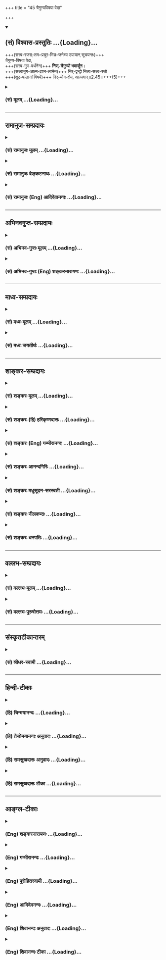 +++
title = "45 त्रैगुण्यविषया वेदा"

+++
<div class="js_include" newlevelforh1="2" title="(सं) विश्वास-प्रस्तुतिः" unfilled url="/purANam_vaiShNavam/mahAbhAratam/06-bhIShma-parva/03-bhagavad-gItA-parva/saMskRtam/vishvAsa-prastutiH/02_sAnkhya-yogaH_sarva-/45_traiguNyaviShayA_.md">
<details open><summary><h2>(सं) विश्वास-प्रस्तुतिः ...{Loading}...</h2></summary>

+++(सत्त्व-रजस्-तमः-प्रचुर-भिन्न-जनेभ्य उपायान् सूचयन्तः)+++  
त्रैगुण्य-विषया वेदा,  
+++(सत्त्व-गुण-वर्धनेन)+++ **निस्-त्रैगुण्यो भवार्जुन**।  
+++(सत्त्वानुग-आत्म-ज्ञान-लाभेन)+++ निर्-द्वन्द्वो नित्य-सत्त्व-स्थो  
+++(क्षुद्र-फलानां विषये)+++ निर्-योग-क्षेम, आत्मवान्॥2.45॥+++(5)+++
</details>
</div>
<div class="js_include collapsed" newlevelforh1="3" title="(सं) मूलम्" unfilled url="/purANam_vaiShNavam/mahAbhAratam/06-bhIShma-parva/03-bhagavad-gItA-parva/saMskRtam/mUlam/02_sAnkhya-yogaH_sarva-/45_traiguNyaviShayA_.md">
<details><summary><h3>(सं) मूलम् ...{Loading}...</h3></summary>

त्रैगुण्यविषया वेदा निस्त्रैगुण्यो भवार्जुन।  
निर्द्वन्द्वो नित्यसत्त्वस्थो निर्योगक्षेम आत्मवान्।।2.45।।
</details>
</div>


_________________
## रामानुज-सम्प्रदायः
<div class="js_include collapsed" newlevelforh1="3" title="(सं) रामानुजः मूलम्" unfilled url="/purANam_vaiShNavam/mahAbhAratam/06-bhIShma-parva/03-bhagavad-gItA-parva/saMskRtam/rAmAnujaH/mUlam/02_sAnkhya-yogaH_sarva-/45_traiguNyaviShayA_.md">
<details><summary><h3>(सं) रामानुजः मूलम् ...{Loading}...</h3></summary>

एवम् अत्यन्ताल्प-फलानि पुनर्-जन्म-प्रसवानि कर्माणि माता-पितृ-सहस्रेभ्यः अपि वत्सल-तरतया आत्मोपजीवने प्रवृत्ता वेदाः किमर्थं वदन्ति कथं वा वेदोदितानि त्याज्यतया उच्यन्ते इति अत्र आह -

।।2.45।। त्रयो गुणाः **त्रैगुण्यं** सत्त्व-रजस्-तमांसि, सत्त्व-रजस्-तमः-प्रचुराः पुरुषाः त्रैगुण्यशब्देन उच्यन्ते। तद्-**विषया वेदाः** तमः-प्रचुराणां रजः-प्रचुराणां सत्त्व-प्रचुराणां च वत्सल-तरतया एव हितम् अवबोधयन्ति वेदाः। यदि एषां स्व-गुणानुगुण्येन स्वर्गादि-साधनम् एव हितं न अवबोधयन्ति तदा एव ते रजस्-तमः-प्रचुरतया सात्त्विक-फल--मोक्ष-विमुखाः, स्वापेक्षित-फल-साधनम् अजानन्तः, काम-प्रावण्य-विवशा अनुपायेषु उपाय-भ्रान्त्या प्रविष्टाः प्रणष्टा भवेयुः। अतः **त्रैगुण्यविषया वेदाः**। 

त्वं तु **निस्त्रैगुण्यो** भव। इदानीं सत्त्व-प्रचुरः त्वं तद्-एव वर्धय। नान्योन्य-संकीर्ण-गुण-त्रय-प्रचुरो भव। न तत्-प्राचुर्यं वर्धय इत्यर्थः। **निर्-द्वन्द्वः** निर्गत-सकल-सांसारिक-स्वभावः। **नित्य-सत्त्वस्थः** गुण-द्वय-रहित-नित्य-प्रवृद्ध-सत्त्वस्थो भव।   कथम् इति चेत् **निर्-योगक्षेमः** आत्म-स्वरूप-तत्-प्राप्त्य्-उपाय-बहिर्-भूतानाम् अर्थानां **योगं**, प्राप्तानां च **क्षेमं** परिपालनं परित्यज्य **आत्मवान्** भव आत्म-स्वरूपान्वेषण-परो भव। अप्राप्तस्य प्राप्तिः **योगः** प्राप्तस्य परिरक्षणं **क्षेमः**। एवं वर्तमानस्य ते रजस्-तमः-प्रचुरता नश्यति। सत्त्वं च वर्धते। न च वेदोदितं सर्वं सर्वस्य उपादेयम्।   
</details>
</div>
<div class="js_include collapsed" newlevelforh1="3" title="(सं) रामानुजः वेङ्कटनाथः" unfilled url="/purANam_vaiShNavam/mahAbhAratam/06-bhIShma-parva/03-bhagavad-gItA-parva/saMskRtam/rAmAnujaH/venkaTanAthaH/02_sAnkhya-yogaH_sarva-/45_traiguNyaviShayA_.md">
<details><summary><h3>(सं) रामानुजः वेङ्कटनाथः ...{Loading}...</h3></summary>

।।2.45।। अथैवं काम्यकर्मसु तदधिकृतेषु च निन्दितेषु हिततमोपदेशिनः
शास्त्रस्येदृशकर्मविधानं अनुपपन्नम् विहितस्य चात्र त्याज्यतयोपदेशो
व्याहतः कर्मविधिशास्त्राणामप्रामाण्यं वा तत्प्रामाण्ये वा
तन्निषेधोपदेशस्याप्रामाण्यं प्रसज्यत इति शङ्कामुत्तरश्लोकद्वयेन
परिहरतीत्याह एवमत्यन्ताल्पेत्यादिना। पुनर्जन्म येषां प्रसवभूतं तानि
पुनर्जन्मप्रसवानि। संसारविपिनवानस्पत्यानां हि कर्मणां परिणिनंसोः फलस्य
नियतपूर्वकत्वसूचकत्वादिभिर्देहविशेषपरिग्रहः प्रसूनस्थानीयः।
प्रियहितोपदेशितया मातापित्रोरुपादानम्।

सर्वजन्मानुवृत्तिसूचनाय सहस्रशब्दः।
सर्वात्मसाधारणचतुर्विधपुरुषार्थसकलापुरुषार्थनिवृत्तितत्साधनाभिधायितया
कदाचिदप्यनुपरमादिना च वत्सलतरत्वोक्तिः। अतिशयहेतुत्रयंआत्मोज्जीवने
प्रवृत्ता इति त्रिभिः सूचितम्। न हि देहादेरारोग्यादिमात्रे कदाचिदेव
व्यापृता इति क्रमात्त्रयाणां भावः। किमर्थं वदन्तीति न तावत्प्रतारणार्थं
हितोपदेशित्वात्। नापि हितान्तरपर्यवसितोपच्छन्दनार्थं प्रतिकरणं
तत्फलमात्रपर्यवसितत्वात्। अतोऽनाधेयातिशयपरमकारुणिकपुरुषोत्तमाज्ञारूपाणां
वेदानामामूलपर्यवसानमपरिमितदुःखदुर्दिनानुबन्धिसुखकणखद्योतसाधनोपदेशो
विषसंपृक्तमधुभोजनोपदेशवदयुक्तः निषेध एव तु कर्तव्यः। यद्वा न सोऽपि
प्रत्यक्षादेस्तत्प्रसञ्जकत्वाभावात् स्वयं प्रसज्य प्रतिषेधे
जम्बालमज्जनक्षालनसमत्वादित्यभिप्रायः। कथं वेति वेदविरुद्धं हि
त्याज्यतयोपदेश्यं न तु वेदविहितमिति भावः।  
त्रयो गुणास्त्रैगुण्यमिति। अत्रार्थान्तरासम्भवात्चातुर्वर्ण्यादीनां
स्वार्थे इत्युपसङ्ख्यानात्स्वार्थिकप्रत्ययः। गुणशब्दस्य
प्रयोगप्राचुर्यात्सङ्ख्याविशेषान्वयबलाद्वक्ष्यमाणपर्यालोचनाच्च
सिद्धमर्थविशेषं निर्दिशति सत्त्वरजस्तमांसीति।
स्वर्गादिफलकरणेतिकर्तव्यताधिकारिविशेषादिविषया हि वेदाः। न पुनः
सत्त्वरजस्तमोविषया दृश्यन्त इत्यत्राह सत्त्वरजस्तमःप्रचुरा इति।
तत्तद्गुणप्राचुर्यात्पुरुषास्तत्तच्छब्देनोपचर्यन्ते। भाष्यान्तरोक्ता तु
फललक्षणा मन्दा अधिकारव्यवस्थापनं त्वत्रोपयुक्ततममिति भावः। अस्त्वेवं
गुणत्रयप्रचुरपुरुषविषया वेदाः चोद्यस्य किमायातमित्यत्राह तम इति।
एकस्मिन्नेवाधिकारिणि गुणत्रयप्राचुर्यभ्रमनिरासेन
तत्तद्विधिनिषेधविषयाधिकारिवैचित्र्याभिव्यक्त्यर्थंतमःप्रचुराणामित्यादिपृथङ्निर्देशः।
तामसाद्यधिकारिबाहुल्याल्पत्वाल्पतरत्वप्रकाशनाय सत्त्वरजस्तमसामग्र
व्युत्क्रमपाठः। ततश्च क्रमादैहिकामुष्मिकापवर्गाभिलाषिण
उपलक्ष्यन्ते। सत्त्वप्रचुराणामिति दृष्टान्ताभिप्रायः। अत एव
ह्युपपादकग्रन्थेयद्येषामित्यादिना रजस्तमःप्रचुराणामेव
ग्रहणम्। स्वगुणानुगुण्येनेति यथा वातपित्तकफोपात्तशुद्धसमसङ्कीर्णप्रकृतीन्
पुरुषानालोच्य हितोपदेशिनो वैद्यास्तत्प्रकृत्यनुकूलभोजनभैषजादि विदधति
अपथ्यादीनि च निषेधन्ति तदभावे च यथा दुरुपदेशादिमूढचेतसः
प्राणिनोऽपथ्यगरलादिसेवया प्रणश्यन्ति यथा च ताम्बूलाद्यर्थिनः पुत्राः
पित्रादिभिस्तत्प्रदानाभावे चौर्यादिना प्रणश्यन्ति तथाऽत्रापीति
भावः। स्वर्गादिसाधनमेवेति न हि पिपासादिपीडितानां तदानीं रसायनादिकं
विधेयमिति भावः। मोक्षवैमुख्यं स्वापेक्षितफलसाधनाज्ञानं च तमःकृत्यम्।
कामप्रावण्यादिकं तु यथांशं रजस्तमःकृत्यम् कामप्रावण्यविवशाः
काम्यफलाभिसन्धिबलेनात्मानं नियन्तुमशक्ताः। अनुपादेयेष्वित्यादि यथा
बौद्धादय इति भाव्यम्। प्रणष्टा भवेयुरिति दुष्कर्मविपाकेन
स्थावरादिभावमप्याश्रित्याचित्कल्पतया पुरुषार्थयोग्यतागन्धरहिता
भवेयुरित्यर्थः।


अत इति उक्तप्रकारेण काम्योपदेशस्य हिततमत्वादित्यर्थः। त्वं त्विति
तुशब्देनाधिकारिवैषम्यं द्योतयति। किमस्याधिकारिणो वैषम्यं कथं च
संसारिणस्त्रैगुण्यनिषेधः तथा सतिनित्यसत्त्वस्थः इत्यनेन विरोधश्च
स्यादित्यत्राह इदानीं सत्त्वप्रचुर इति। शिष्यस्तेऽहम् 2।7
इत्यादिवचनपरामर्शादिदमुक्तम्। अर्जुनशब्दसम्बुद्धितात्पर्यलब्धो
विशेषोऽस्य सत्त्वप्राचुर्यम्। अर्जुनशब्दस्यावदातपर्यायत्वात्
सत्त्वस्यापि शुक्लशब्दव्यपदेशादधिकारिवैषम्यस्य चापेक्षितत्वात्तथा
प्रसिद्ध्यादिबलाच्चेदमेवात्र तात्पर्यम्। तदेव वर्धयेति न तु सिद्धं
सत्त्वप्राचुर्यं परित्यज्य विहिताकरणनिषिद्धकरणादिना रजस्तमसी
वर्धयेत्यर्थः। निस्त्रैगुण्यो भव इति निषेधे गुणत्रयसाधारणे सति कथं
सत्त्वं वर्धयेत्युच्यते इत्यत्राह नान्योऽन्येति। सत्यं गुणत्रयसाधारणो
निषेधः स तु सङ्कीर्णविषयः अन्यथानित्यसत्वस्थः इति वक्ष्यमाणानुपपत्तेरिति
भावः। निस्त्रैगुण्यो भव इत्येतत्अरोगो भव
इत्यादिवत्पुरुषव्यापारासाध्यत्वेन प्रेषणानुपपत्तेः आशीरूपामिव दृश्यत
इत्यत्राह न तदिति। रजस्तमःप्राचुर्यहेतुभूताहारादिकं परित्यजेत्युक्तं
भवति।  
निर्गतेत्यादि। द्वन्द्वशब्दः पुण्यपापमूलसांसारिकस्वभाववर्गद्वयपर इति
भावः। एतेन फलस्वरूपं वा साधनानुष्ठानदशासमकालीनस्वास्थ्यं वा
द्वन्द्वतिक्षारूपेतिकर्तव्यता वा विवक्षिता। गुणद्वयरहितेति।
नित्यसत्त्वस्थपदमब्भक्षादिवदवधारणगर्भमिति भावः। यद्वा नित्यपदेन कदाचिदपि
गुणान्तरानभिभूतत्वमिहाभिप्रेतम्। अत एव च प्रवृद्धत्वम्। गुणान्तराभिभवे
हि नित्यप्रवृद्धिर्न स्यादिति भावः।

सत्त्वसम्बन्धमात्रस्य सर्वक्षेत्रज्ञसाधारणत्वान्नित्यप्रवृद्धेत्युक्तम्।
ननु रजस्तमःप्राचुर्यं न वर्धयेति निषेधः सत्त्वप्राचुर्यं वर्धयेति
विधिश्च नोपपद्यते न ह्यसौएतद्रजः इदं तमः इदमहं वर्धयामि इति बुद्ध्या
प्रवर्तते यतो निषिद्ध्येत यतश्च सिद्धे रजस्तमसी शमयेत् न चासौ
सत्त्वतदुपायौ जानाति येन तत्र प्रवर्तेत अतः किमसौ कथं कुर्यात्
इत्यभिप्रायेण शङ्कते कथमिति चेदिति। तत्र निषेधस्य
विधेश्चोपपादकतयानिर्योगक्षेम आत्मवान् इति पदद्वयं क्रमाद्व्याचष्टे
आत्मस्वरूपेत्यादिना। निर्योगक्षेमः इति सामान्येन निषेधो
मुमुक्षोर्विहितव्यतिरिक्तविषय इति ज्ञापनाय
बहिर्भूतानामित्यन्तमुक्तम्। आत्मवान् भव इत्यत्र
मत्वर्थानुपपत्तिमाशङ्क्याह आत्मस्वरूपान्वेषणपर इति।
स्वस्यैवाप्रमत्ततागर्भस्वबुद्धिविशेषतः प्राप्त्यपेक्षया सम्बन्धविषयः
प्रत्ययः। यद्वा स्वरूपान्वेषणादेव ह्ययमात्मानं लभते अन्यथा आत्महानिरेव
स्यादिति भावः। एवं निषेधस्य विधेश्चानुष्ठानाय विषय उक्तः। अतः किमित्यत्र
तदुभयाधीनं फलद्वयमाह एवमिति। न साक्षाद्गुणान्विषयीकृत्य तव
किञ्चित्कर्तव्यम् तेषां तु निर्योगक्षेमत्वात्मवत्त्वाभ्यां
असात्त्विकाहारादित्यागहेतुभ्यां स्वयमेव यथार्हं नाशोन्मेषौ स्यातामिति
भावः।  
  

</details>
</div>
<div class="js_include collapsed" newlevelforh1="3" title="(सं) रामानुजः (Eng) आदिदेवानन्दः" unfilled url="/purANam_vaiShNavam/mahAbhAratam/06-bhIShma-parva/03-bhagavad-gItA-parva/saMskRtam/rAmAnujaH/english/AdidevAnandaH/02_sAnkhya-yogaH_sarva-/45_traiguNyaviShayA_.md">
<details><summary><h3>(सं) रामानुजः (Eng) आदिदेवानन्दः ...{Loading}...</h3></summary>

2.45 The word Traigunya means the three Gunas - Sattva, Rajas and Tamas.
Here the term Traigunya denotes persons in whom Sattva, Rajas and Tamas are in abundance. The Vedas in prescribing desire-oriented rituals
(Kamya-karmas) have such persons in view. Because of their great love,
the Vedas teach what is good to those in whom Tamas, Rajas and Sattva preponderate. If the Vedas had not explained to these persons the means for the attainment of heaven etc., according to the Gunas, then those persons who are not interested in liberation owing to absence of Sattva and preponderance of Rajas and Tamas in them, would get completely lost amidst what should not be resorted to, without knowing the means for attaining the results they desire. Hence the Vedas are concerned with the Gunas. Be you free from the three Gunas. Try to acire Sattva in abundance; increase that alone. The purport is: do not nurse the preponderance of the three Gunas in their state of inter-mixture; do not cultivate such preponderance. Be free from the pairs of opposites; be free from all the characteristics of worldly life. Abide in pure Sattva;
be established in Sattva, in its state of purity without the admixture of the other two Gunas. If it is estioned how that is possible, the reply is as follows. Never care to acire things nor protect what has been acired. While abandoning the acisition of what is not reired for self-realisation, abandon also the conservation of such things already acired. You can thus be established in self-control and thery become an aspirant after the essentail nature of the self. 'Yoga' is acisition of what has not been acired; 'Ksema' is preservation of things already acired. Abandoning these is a must for an aspirant after the essential nature of the self. If you conduct yourself in this way, the preponderance of Rajas and Tamas will be annihilated, and pure Sattva will develop. Besides, all that is taught in the Vedas is not fit to be utilised by all.

</details>
</div>


_________________
## अभिनवगुप्त-सम्प्रदायः
<div class="js_include collapsed" newlevelforh1="3" title="(सं) अभिनव-गुप्तः मूलम्" unfilled url="/purANam_vaiShNavam/mahAbhAratam/06-bhIShma-parva/03-bhagavad-gItA-parva/saMskRtam/abhinava-guptaH/mUlam/02_sAnkhya-yogaH_sarva-/45_traiguNyaviShayA_.md">
<details><summary><h3>(सं) अभिनव-गुप्तः मूलम् ...{Loading}...</h3></summary>

।।2.46।। अत एव च त्रैगुण्येति। वेदास् त्रैगुण्येन करणेन +++(N कारणेन)+++ विशेषेण सिन्वन्ति बध्नन्ति +++(N बध्नन्तीति)+++ - न +++(N omit न तु)+++ तु स्वयं बन्धका - यस्मात् सुख-दुःख-मोह-बुद्ध्या कर्माणि वैदिकानि क्रियमाणानि बन्धकानि। अतः त्रैगुण्यं कामरूपं त्याज्यम्। यदि तु वेद-दूषण-परम् एतद् अभविष्यत् - प्रकृतं युद्ध-करणं व्यघटिष्यत, वेदाद् अन्यस्य स्व-धर्म-निश्चायकत्वाऽभावात्।+++(5)+++ येषां तु फलाभिलाषो विगलितः तेषां न वेदाः बन्धकाः।+++(5)+++
</details>
</div>
<div class="js_include collapsed" newlevelforh1="3" title="(सं) अभिनव-गुप्तः (Eng) शङ्करनारायणः" unfilled url="/purANam_vaiShNavam/mahAbhAratam/06-bhIShma-parva/03-bhagavad-gItA-parva/saMskRtam/abhinava-guptaH/english/shankaranArAyaNaH/02_sAnkhya-yogaH_sarva-/45_traiguNyaviShayA_.md">
<details><summary><h3>(सं) अभिनव-गुप्तः (Eng) शङ्करनारायणः ...{Loading}...</h3></summary>

2.45 Traigunya-etc. The Vedas bind very much \[only\] by means of the
three Strands and they do not bind on their own accord. For, the rituals
prescribed in the Vedas, create bondage if they are performed with an
intention of pleasure, or of (avoiding) pain, or with an illlusion of
attachment. Hence the traid of Strands in the form of desire (or in a
pleasing form) must be abandoned. If the present passage were intended
to condemn the Vedas, then the act of fighting the battle in estion
would be spoiled, because there is nothing other than the Vedas do not
bind those, from whom the desire for fruit has completely gone. Because
the Vedas alone are useful for proper knowledge in the case of those
persons \[free from the Strands\] hence \[the Lord\] says-

</details>
</div>


_________________
## माध्व-सम्प्रदायः
<div class="js_include collapsed" newlevelforh1="3" title="(सं) मध्वः मूलम्" unfilled url="/purANam_vaiShNavam/mahAbhAratam/06-bhIShma-parva/03-bhagavad-gItA-parva/saMskRtam/madhvaH/mUlam/02_sAnkhya-yogaH_sarva-/45_traiguNyaviShayA_.md">
<details><summary><h3>(सं) मध्वः मूलम् ...{Loading}...</h3></summary>

।।2.45।। तां योगबुद्धिमाह त्रैगुण्यविषया इत्यादिना। इतरदपोद्य वेदानां
परोक्षार्थत्वात्ति्रगुणसम्बन्धिस्वर्गादिप्रतीतितोऽर्थ इव भाति। परोक्षवादो
वेदोऽयं इति ह्युक्तम्। अतः प्रातीतिकेऽर्थे भ्रान्तिं मा
कुर्वित्यर्थः। वादो विषयकत्वं च मुखतोवचनं स्मृतम् इत्यभिधानात्। न तु
वेदपक्षो निषिध्यते। वेदे रामायणे चैव पुराणे भारते तथा। आदावन्ते च मध्ये च
विष्णुः सर्वत्र गीयते। सर्वे वेदा यत्पदम् कठो.2।15वेदोऽखिलो धर्ममूलं
स्मृतिशीले च तद्विदाम्। आचारश्चैव साधूनामात्मनो रुचि(नस्तुष्टि) रेव च
मनुः2।16वेदप्रणिहितो धर्मो ह्यधर्मस्तद्विपर्ययः। भाग.6।1।40 इति वेदानां
सर्वात्मना विष्णुपरत्वोक्तेस्तद्विहितस्य तद्विरुद्धस्य च
धर्माधर्मोक्तेश्च।  

</details>
</div>
<div class="js_include collapsed" newlevelforh1="3" title="(सं) मध्वः जयतीर्थः" unfilled url="/purANam_vaiShNavam/mahAbhAratam/06-bhIShma-parva/03-bhagavad-gItA-parva/saMskRtam/madhvaH/jayatIrthaH/02_sAnkhya-yogaH_sarva-/45_traiguNyaviShayA_.md">
<details><summary><h3>(सं) मध्वः जयतीर्थः ...{Loading}...</h3></summary>

।।2.45।। यथैषा चतुश्श्लोकी न प्रतिज्ञातं योगमाह तथात्रैगुण्य
इत्येतदपीतिप्रतीतिनिरासायाह **तामि**ति प्रतिज्ञाताम्।
आदिग्रहणेनाषष्ठसमाप्तेरिति सूचयति। सप्तमोपक्रमे पुनः प्रतिज्ञानात्।
तर्हि प्रतिज्ञानन्तरमेव कुतो नावोचदिति मन्दाशङ्कानिरासायोक्तं
**इतर**दिति। स्वोक्तौ निष्ठाभावे कारणमेवमपोद्येदानीं प्रतिज्ञातमाह।
अन्यथा तत्प्रबन्धेनास्यानवसरादिति भावः। अथवा वक्ष्यमाणानां वाक्यानां
द्वेधावृत्तिमनेनाचष्टे। कैश्चिद्वाक्यैरितरद्योगविरुद्धमपोद्य
कैश्चिद्योगमाहेति। यद्वाबहूनि मे व्यतीतानि 4।5 इत्यादि प्रासङ्गिकं
विहायान्यद्योगविषयं ज्ञातव्यमित्यर्थः। तथा च वक्ष्यतिसाधनं
प्राधान्येनोक्तम् इति। वेदास्त्रैगुण्यविषयाः त्वं तुनिस्त्रैगुण्यो भव
इत्यनेन वेदपरित्यागो विधीयते इत्यन्यथाप्रतीतिनिरासाय व्याचष्टे
**वेदानामि**ति। त्रिगुणसम्बन्धीत्यनेन तस्थेदमित्यर्थे तद्धितोऽयम्।
विचित्रा हि तद्धितगतिरिति वचनादिति सूचयति। सम्बन्धि कार्यम्। प्रतीतितः
आपाततः प्रतीतितः। अर्थः प्रतिपाद्यं प्रयोजनं च। वेदानां परोक्षार्थत्वं
कुतः इत्यत आह **परोक्षे**ति। यत एवं भवति अतः
प्राप्तिसद्भावात्प्रसक्तां भ्रान्तिं माकार्षीः। कथमेतदनेन लभ्यते इत्यत
आह **वाद** इति। वेदवादरता इत्यत्राप्येतदेव चाभिधानम्। प्रतीत
एवार्थोऽस्तु इत्यत आह **नत्वि**ति। पक्षः परमसिद्धान्तः। उत्तानार्थो
वेदो निषिध्यत एव। योगविरोधित्वादित्यतः पक्ष इत्युक्तम्। कुत इत्यत आह 
**वेद** इति। धर्ममूलं धर्मज्ञप्तेः कारणम्। तद्विदां वेदविदां मन्वादीनां
स्मृतिर्ग्रन्थः शीलं मनोगतिः आचारो  
  
धर्मबुद्ध्यानुष्ठानम् आत्मनो मनसो रुचिः। विकल्पविषये प्रणिहितो विहितः।
तद्विपर्ययः प्रतिषिद्धः विवक्षितयोगविरोधे हि वेदे सिद्धान्तो निषेध्यः
स्यात्। नचैवं प्रत्युत तदनुगुण एवेति भावः। धर्मशब्दोऽत्र
निवृत्तिधर्मपरः।  

</details>
</div>


_________________
## शाङ्कर-सम्प्रदायः
<div class="js_include collapsed" newlevelforh1="3" title="(सं) शङ्करः मूलम्" unfilled url="/purANam_vaiShNavam/mahAbhAratam/06-bhIShma-parva/03-bhagavad-gItA-parva/saMskRtam/shankaraH/mUlam/02_sAnkhya-yogaH_sarva-/45_traiguNyaviShayA_.md">
<details><summary><h3>(सं) शङ्करः मूलम् ...{Loading}...</h3></summary>



।।2.45।। **त्रैगुण्यविषयाः** त्रैगुण्यं संसारो विषयः प्रकाशयितव्यः येषां ते **वेदाः** त्रैगुण्यविषयाः। 

त्वं तु **निस्त्रैगुण्यो भव अर्जुन** निष्-कामो भव इत्यर्थः। 

**निर्द्वन्द्वः** सुख-दुःख-हेतू सप्रतिपक्षौ पदार्थौ द्वन्द्व-शब्द-वाच्यौ, ततः निर्गतः निर्द्वन्द्वो भव।

**नित्यसत्त्वस्थः** सदा सत्त्व-गुणाश्रितो भव। 

तथा **निर्योगक्षेमः** अनुपात्तस्य उपादानं योगः, उपात्तस्य रक्षणं क्षेमः, योग-क्षेम-प्रधानस्य श्रेयसि प्रवृत्तिर् दुष्करा इत्यतः- निर्-योग-क्षेमो भव।

**आत्मवान्** अप्रमत्तश् च भव। एष तव उपदेशः स्वधर्ममनुतिष्ठतः।।  


  

</details>
</div>
<div class="js_include collapsed" newlevelforh1="3" title="(सं) शङ्करः (हि) हरिकृष्णदासः" unfilled url="/purANam_vaiShNavam/mahAbhAratam/06-bhIShma-parva/03-bhagavad-gItA-parva/saMskRtam/shankaraH/hindI/harikRShNadAsaH/02_sAnkhya-yogaH_sarva-/45_traiguNyaviShayA_.md">
<details><summary><h3>(सं) शङ्करः (हि) हरिकृष्णदासः ...{Loading}...</h3></summary>

।।2.45।। जो इस प्रकार विवेकबुद्धिसे रहित हैं उन कामपरायण पुरुषोंके  
  
वेद त्रैगुण्यविषयक हैं अर्थात् तीनों गुणोंके कार्यरूप संसारको ही
प्रकाशित करनेवाले हैं। परंतु हे अर्जुन तू असंसारी हो निष्कामी हो।  
तथा निर्द्वन्द्व हो अर्थात् सुखदुःखके हेतु जो परस्पर विरोधी ( युग्म )
पदार्थ हैं उनका नाम द्वन्द्व है उनसे रहित हो और नित्य सत्त्वस्थ हो
अर्थात् सदा सत्त्वगुणके आश्रित हो।  
तथा निर्योगक्षेम हो। अप्राप्त वस्तुको प्राप्त करनेका नाम योग है और
प्राप्त वस्तुके रक्षणका नाम क्षेम है योगक्षेमको प्रधान माननेवालेकी
कल्याणमार्गमें प्रवृत्ति होनी अत्यन्त कठिन है अतः तू योगक्षेमको न
चाहनेवाला हो।  
तथा आत्मवान् हो अर्थात् ( आत्मविषयोंमें ) प्रमादरहित हो। तुझ
स्वधर्मानुष्ठानमें लगे हुएके लिये यह उपदेश है।  

</details>
</div>
<div class="js_include collapsed" newlevelforh1="3" title="(सं) शङ्करः (Eng) गम्भीरानन्दः" unfilled url="/purANam_vaiShNavam/mahAbhAratam/06-bhIShma-parva/03-bhagavad-gItA-parva/saMskRtam/shankaraH/english/gambhIrAnandaH/02_sAnkhya-yogaH_sarva-/45_traiguNyaviShayA_.md">
<details><summary><h3>(सं) शङ्करः (Eng) गम्भीरानन्दः ...{Loading}...</h3></summary>

2.45 To those who are thus devoid of discriminating wisdom, who indulge
in pleasure, \[Here Ast. adds 'yat phalam tad aha, what result accrues,
that the Lord states:'-Tr.\] O Arjuna, vedah, the Vedas;
traigunya-visayah, have the three alities as their object, have the
three gunas, \[Traigunya means the collection of the three alities, viz
sattva (purity), rajas (energy) and tamas (darkness); i.e. the
collection of virtuous, vicious and mixed activities, as also their
results. In this derivative sense traigunya means the worldly life.\]
i.e. the worldly life, as the object to be revealed. But you bhava,
become; nistraigunyah, free from the three alities, i.e. be free from
desires. \[There is a seeming conflict between the advices to be free
from the three alities and to be ever-poised in the ality of sattva.
Hence, the Commentator takes the phrase nistraigunya to mean niskama,
free from desires.\] (Be) nirdvandvah, free from the pairs of duality by
the word dvandva, duality, are meant the conflicting pairs \[Of heat and
cold, etc.\] which are the causes of happiness and sorrow; you become
free from them. \[From heat, cold, etc. That is, forbear them.\] You
become nitya-sattvasthah, ever-poised in the ality of sattva; (and) so
also niryoga-ksemah, without (desire for) acisition and protection. Yoga
means acisition of what one has not, and ksema means the protection of
what one has. For one who as 'acisition and protection' foremost in his
mind, it is difficult to seek Liberation. Hence, you be free from
acisition and protection. And also be atmavan, self-collected, vigilant.
This is the advice given to you while you are engaged in your own duty.
\[And not from the point of view of seeking Liberation.\]

</details>
</div>
<div class="js_include collapsed" newlevelforh1="3" title="(सं) शङ्करः आनन्दगिरिः" unfilled url="/purANam_vaiShNavam/mahAbhAratam/06-bhIShma-parva/03-bhagavad-gItA-parva/saMskRtam/shankaraH/AnandagiriH/02_sAnkhya-yogaH_sarva-/45_traiguNyaviShayA_.md">
<details><summary><h3>(सं) शङ्करः आनन्दगिरिः ...{Loading}...</h3></summary>

।।2.45।। अविवेकिनामपि वेदाभ्यासवतां विवेकबुद्धिरुदेष्यतीत्याशङ्क्याह **य
एवमिति।** तर्हि वेदार्थतया कामात्मता प्रशस्तेत्याशङ्क्याह
**निस्त्रैगुण्य इति।** भवेति पदं निर्द्वन्द्वादिविशेषणेष्वपि प्रत्येकं
संबध्यते। त्रयाणां सत्त्वादीनां गुणानां
पुण्यपापव्यामिश्रकर्मतत्फलसंबन्धलक्षणः समाहारस्त्रैगुण्यमित्यङ्गीकृत्य
व्याचष्टे **संसार इति।** वेदशब्देनात्र कर्मकाण्डमेव गृह्यते
तदभ्यासवतां तदर्थानुष्ठानद्वारा संसारध्रौव्यान्न विवेकावसरोऽस्तीत्यर्थः।
तर्हि संसारपरिवर्जनार्थं विवेकसिद्धये किं कर्तव्यमित्याशङ्क्याह  **त्वं
त्विति।** कथं निस्त्रैगुण्यो भवेति गुणत्रयराहित्यं विधीयते
नित्यसत्त्वस्थो भवेति वाक्यशेषविरोधादित्याशङ्क्याह **निष्काम**
**इति।** सप्रतिपक्षत्वं परस्परविरोधित्वं पदार्थौ शीतोष्णादिलक्षणौ।
निष्कामत्वे द्वन्द्वान्निर्गतत्वं शीतोष्णादिसहिष्णुत्वं हेतुमुक्त्वा
तत्रापि हेत्वपेक्षायां सदा सत्वगुणाश्रितत्वं हेतुमाह **नित्येति।**
योगक्षेमव्यापृतचेतसो रजस्तमोभ्यामसंस्पृष्टे सत्त्वमात्रे
समाश्रितत्वमशक्यमित्याशङ्क्याह **तथेति।** योगक्षेमयोर्जीवनहेतुतया
पुरुषार्थसाधनत्वान्निर्योगक्षेमो भवेति कुतो विधिरित्याशङ्क्याह 
**योगेति।** योगक्षेमप्रधानत्वं सर्वस्य स्वारसिकमिति ततो
निर्गमनमशक्यमित्याशङ्क्याह **आत्मवानिति।** अप्रमादो मनसो
विषयपारवश्यशून्यत्वम्। अथ यथोक्तोपदेशस्य मुमुक्षुविषयत्वादर्जुनस्य
मुमुक्षुत्वमिह विवक्षितमिति नेत्याह **एष इति।  
**

</details>
</div>
<div class="js_include collapsed" newlevelforh1="3" title="(सं) शङ्करः मधुसूदन-सरस्वती" unfilled url="/purANam_vaiShNavam/mahAbhAratam/06-bhIShma-parva/03-bhagavad-gItA-parva/saMskRtam/shankaraH/madhusUdana-sarasvatI/02_sAnkhya-yogaH_sarva-/45_traiguNyaviShayA_.md">
<details><summary><h3>(सं) शङ्करः मधुसूदन-सरस्वती ...{Loading}...</h3></summary>

।।2.45।। ननु सकामानां माभूदाशयदोषाद्व्यवसायात्मिका बुद्धिः निष्कामानां तु
व्यवसायात्मकबुद्ध्या कर्म कुर्वतां  
  
कर्मस्वाभाव्यात्स्वर्गादिफलप्राप्तौ ज्ञानप्रतिबन्धः समान इत्याशङ्क्याह
त्रयाणां गुणानां कर्म त्रैगुण्यं काममूलः संसारः स एव प्रकाश्यत्वेन विषयो
येषां तादृशा वेदाः कर्मकाण्डात्मकाः यो यत्फलकामस्तस्यैव तत्फलं
बोधयन्तीत्यर्थः। नहि सर्वेभ्यः कोमेभ्यो दर्शपूर्णमासाविति विनियोगेऽपि
सकृदनुष्ठानात्सर्वफलप्राप्तिर्भवति तत्तत्कामनाविरहात्
यत्फलकामनयानुतिष्ठिति तदेव फलं तस्मिन्प्रयोग इति स्थितं
योगसिद्ध्यधिकरणे। यस्मादेवं कामनाविरहे फलविरहः तस्मात्त्वं
निस्त्रैगुण्यो निष्कामो भव हे अर्जुन। एतेन कर्मस्वाभाव्यात्संसारो
निरस्तः। ननु शीतोष्णादिद्वन्द्वप्रतीकाराय वस्त्राद्यपेक्षणात्कुतो
निष्कामत्वमत आह निर्द्वन्द्वः। सर्वत्र भवेति संबध्यते।
मात्रास्पर्शास्त्वित्युक्तन्यायेन शीतोष्णादिद्वन्द्वसहिष्णुर्भव। असह्यं
दुःखं कथं वा  
  
सोढव्यमित्यपेक्षायामाह नित्यसत्त्वस्थः नित्यमचञ्चलं यत्सत्त्वं
धैर्यापरर्यायं तस्मिंस्तिष्ठतीति तथा। रजस्तमोभ्यामभिभूतसत्त्वो हि
शोतोष्णादिपीडया मरिष्यामीति मन्वानो धर्माद्विमुखो भवति त्वं तु रजस्तमसी
अभिभूय सत्त्वमात्रालम्बनो भव। ननु शीतोष्णादिसहनेऽपि
क्षुत्पिपासादिप्रतीकारार्थं किंचिदनुपात्तमुपादेयमुपात्तं च रक्षणीयमिति
तदर्थं यत्ने क्रियमाणे कुतः  
  
सत्त्वस्थत्वमित्यत आह निर्योगक्षेमः। अलब्धलाभो योगः लब्धपरिरक्षणं
क्षेमस्तद्रहितो भव। चित्तविक्षेपकारिपरिग्रहरहितो भवेत्यर्थः। नचैवं
चिन्ता कर्तव्या कथमेवं सति जीविष्यामिति। यतः सर्वान्तर्यामी परमेश्वर एव
तव योगक्षेमादि  
  
निर्वाहयिष्यतीत्याह आत्मवान् आत्मा परमात्मा ध्येयत्वेन
योगक्षेमादिनिर्वाहकत्वेन च वर्तते यस्य स आत्मवान्।  
  
सर्वकामनापरित्यागेन परमेश्वरमाराधयतो मम सएव देहयात्रामात्रमपेक्षितं
संपादयिष्यतीति निश्चित्य निश्चिन्तो भवेत्यर्थः। आत्मवानप्रमत्तो भवेति
वा।  

</details>
</div>
<div class="js_include collapsed" newlevelforh1="3" title="(सं) शङ्करः नीलकण्ठः" unfilled url="/purANam_vaiShNavam/mahAbhAratam/06-bhIShma-parva/03-bhagavad-gItA-parva/saMskRtam/shankaraH/nIlakaNThaH/02_sAnkhya-yogaH_sarva-/45_traiguNyaviShayA_.md">
<details><summary><h3>(सं) शङ्करः नीलकण्ठः ...{Loading}...</h3></summary>

।।2.45।। कस्य तर्हि समाधौ बुद्धिर्भवतीत्यत आह **त्रैगुण्येति।**
त्रैगुण्यं गुणत्रयकार्यमूर्ध्वमध्याधोगतिरूपं संसरणं तदेव प्रकाश्यत्वेन
विषयो येषां तादृशाः कर्मकाण्डपरा वेदाः। त्वं तु निस्त्रैगुण्यो भव।
ऊर्ध्वगतावपि विरक्तो भवेत्यर्थः। वक्ष्यति च तत्तद्गुणप्रधानं
गतित्रयंऊर्ध्वं गच्छन्ति सत्वस्था इति। दिव्येभ्योऽपि विषयेभ्यो विरक्तः
समाधावधिक्रियत इति भावः। किं लक्षणोऽसौ निस्त्रैगुण्य इत्यत आह
**निर्द्वन्द्व इति।** सुखदुःखे मानापमानौ शत्रुमित्रे शीतोष्णे
इत्यादीनि द्वन्द्वानि सप्रतिपक्षपदार्थरूपाणि तेभ्यो निर्गतो
निर्द्वन्द्वः। सर्वत्र समबुद्धिरित्यर्थः। ननु बाधमानमुष्णादिकं कथं
शीतादिवत्क्षन्तुं शक्यमत आह **नित्यसत्त्वस्थ इति।** नित्यं सर्वदा
सत्त्वं धैर्यं सत्वगुणो वा तदाश्रितो भूत्वा। धीरो हि सर्वं सोढुं शक्तः
सात्विको वा प्रारब्धकर्मोपस्थापितमिदं दुःखमपरिहार्यं किमु तप्ततयेति
जानन् सर्वं सोढुं शक्नोत्येव। नन्वत्यन्तदुःसहं क्षुधादिदुःखं कथं
निस्त्रैगुण्येन सर्वथा प्रवृत्तिशून्येन सोढुं शक्यमत आह **निर्योगक्षेम
इति।** अप्राप्तस्य प्राप्तिर्योगः। प्राप्तस्य संरक्षणं क्षेमः।
एतद्वयमपि प्रारब्धकर्माधीनमिति ततोऽपि निर्गत इत्यर्थः। तत्र हेतुः यत
आत्मवाञ्जितचित्तः। सहि सर्वास्वप्यापत्स्वनाकुलो नित्यतृप्ततया
निरुद्यमश्च भवतीति त्वमप्येतादृशो निस्त्रैगुण्यो भवेत्यर्थः।  

</details>
</div>
<div class="js_include collapsed" newlevelforh1="3" title="(सं) शङ्करः धनपतिः" unfilled url="/purANam_vaiShNavam/mahAbhAratam/06-bhIShma-parva/03-bhagavad-gItA-parva/saMskRtam/shankaraH/dhanapatiH/02_sAnkhya-yogaH_sarva-/45_traiguNyaviShayA_.md">
<details><summary><h3>(सं) शङ्करः धनपतिः ...{Loading}...</h3></summary>

।।2.45।। वेदवादरतानां वेदोक्तत्रिगुणात्मकसंसार एव फलमित्याशयेनाह
**त्रैगुण्येति।** त्रैगुण्यं संसारो विषयः प्रतिपाद्यो येषां
कर्मकाण्डपराणां वेदानां तर्हि मया कथं भाव्यमित्याकाङ्क्षयामाह
निस्त्रैगुण्य इति। निस्त्रैगुण्यो निष्कामो भव। हे अर्जुनेति
संबोधयन्स्वनाम सार्थक कर्तुमर्हसीति ध्वनयति। निस्त्रैगुण्यभवने उपायमाह
**निर्द्वन्द्व इति।** सुखदुःखहेतु प्रतिपक्षपदार्थो द्वन्द्वशब्दावाच्यौ
तस्माद्रहितो भव। तत्रोपायमाह **नित्येति।** नित्यं सत्त्वे स्थितो भव।
तत्राप्युपायमाह निर्योगेति। अनुपात्तस्योपादानं योगः उपात्तस्य रक्षणं
क्षेमः ताभ्यां निर्गतः रजोगुणरहितो भव। आत्मवानप्रमत्तः।
तमोगुणाद्विनिर्गतो भवेत्यर्थः।  

</details>
</div>


_________________
## वल्लभ-सम्प्रदायः
<div class="js_include collapsed" newlevelforh1="3" title="(सं) वल्लभः मूलम्" unfilled url="/purANam_vaiShNavam/mahAbhAratam/06-bhIShma-parva/03-bhagavad-gItA-parva/saMskRtam/vallabhaH/mUlam/02_sAnkhya-yogaH_sarva-/45_traiguNyaviShayA_.md">
<details><summary><h3>(सं) वल्लभः मूलम् ...{Loading}...</h3></summary>

।।2.45।। स्वयमेव वेदतात्पर्यमाह भगवान् त्रैगुण्यविषया वेदा इति। यत एवं
कामात्मनां त्रैगुण्याधिकारिणां त्रैगुण्यफलविषया वेदास्त्रिकाण्डविषया अपि
अतस्त्वं वेदादिमूलानिस्त्रिगुणतत्त्वाश्रितो भव।
त्रिगुणमाश्रितस्त्रैगुण्यस्तद्भिन्नो निस्त्रैगुण्यः। निस्त्रिगुणं
मामाश्रितो भवेति गूढाभिप्रायः। तल्लिङ्गमाह निर्द्वन्द्व
इत्यादि। त्रिदुःखसहनं धैर्यं इति नित्यं सत्वे धैर्ये स्थितःसत्त्वैकमनसो
वृत्तिः इति वाक्यान्नित्यसत्त्वरूपभगवन्निष्ठो भवेति गूढाभिसन्धिः।
स्वबलेन कृतमप्राप्तसम्पादनं योगः। प्राप्तपरिपालनं क्षेमः। योगश्च
क्षेमश्च योगक्षेमौ तद्रहित इति योगानुरोधेनोक्तम्। वस्तुतस्तु
सत्त्वैकमनसो भगवदीयस्य भक्तियोगानुसारेण भगवदधीनयोगक्षेमवत्त्वं सूच्यते
निर्योगक्षेमशब्देन। एवमेवाग्रे वक्ष्यति। तेषां नित्याभियुक्तानां
योगक्षेमं वहाम्यहम् 9।22 इति। आत्मना मनो विद्यते यस्य वश इति तथा।  

</details>
</div>
<div class="js_include collapsed" newlevelforh1="3" title="(सं) वल्लभः पुरुषोत्तमः" unfilled url="/purANam_vaiShNavam/mahAbhAratam/06-bhIShma-parva/03-bhagavad-gItA-parva/saMskRtam/vallabhaH/puruShottamaH/02_sAnkhya-yogaH_sarva-/45_traiguNyaviShayA_.md">
<details><summary><h3>(सं) वल्लभः पुरुषोत्तमः ...{Loading}...</h3></summary>

  
  
।।2.45।। ननु ते त्वज्ञाः वेदोक्तविषये प्रवर्तन्ते परं स्वर्गादीनां
फलाभावे वेदः कथं बोधयति इत्याशङ्क्याह त्रैगुण्यविषया वेदा इति।
त्रैगुण्याः त्रिगुणसृष्टौ सृष्टा ये जीवास्तद्विषयास्तदर्थं
स्वर्गादिफलककर्मबोधका वेदाः। न तु
गुणातीतसाक्षाद्भगवत्क्रीडौपयिकभगवदीयसृष्ट्यन्तर्गतभगवद्भक्तविषया
इत्यर्थः। भगवल्लीलासृष्टिस्तु निर्गुणा अत एवअन्यैव काचित्सा
सृष्टिर्विधातुर्व्यतिरेकिणी इत्यादि श्रीवराहवचनम्।
गुणातीतपुरुषोत्तमस्वरूपं तु वेदाद्यविषयमेव। अत एव श्रुतिराह नेति नेति
बृ.उ.2।3।6 यतो वाचो निवर्त्तन्ते तै.उ.2।4।12।9।1 इत्यादि।
यस्माद्वेदास्त्रिगुणविषयास्तस्मात् त्वं निस्त्रैगुण्यो भक्तो भवेत्यर्थः।
निस्त्रिगुणस्य भावुको भवेति भावः। यद्वा वेदास्त्रैगुण्यविषयाः
त्रिगुणात्मकस्वरूपफलप्रतिपादकाः न तु साक्षाद्भगवत्सम्बन्धप्रतिपादकाः।
अतस्तथा बोधयन्तीत्यर्थः। ननु वेदास्त्रिगुणविषयाश्चेत्तदाऽस्माकमज्ञानानां
का गतिरित्याशङ्क्याह निस्त्रैगुण्य इति। गुणातीतमद्धर्मैकपरो भवेति भावः।
केन साधनेन तथात्वं भवेत् इत्याशङ्कायामाह निर्द्वन्द्व इति। निर्गतानि
द्वन्द्वानि सुखदुःखाहम्ममेत्यादीनि तद्रहितो भव। सर्वं त्यक्त्वा भक्तिपरो
भव। तथा त्वमपि कथं इत्याकाङ्क्षायामाह नित्यसत्त्वस्थ इति। नित्यं सत्त्वं
यस्मात्तस्मिन् गुणातीते स्थितो भव। किञ्च निर्योगक्षेम इति।
साधनासाध्यपरमाप्तवस्त्वभिलाषो योगः स्वेच्छाप्राप्तवस्तुन्याप्तज्ञानेन
स्वीकारो क्षेमस्तद्रहित आत्मवान् आत्मज्ञानवान् भवेत्यर्थः।  
  
  
  

</details>
</div>


_________________
## संस्कृतटीकान्तरम्
<div class="js_include collapsed" newlevelforh1="3" title="(सं) श्रीधर-स्वामी" unfilled url="/purANam_vaiShNavam/mahAbhAratam/06-bhIShma-parva/03-bhagavad-gItA-parva/saMskRtam/shrIdhara-svAmI/02_sAnkhya-yogaH_sarva-/45_traiguNyaviShayA_.md">
<details><summary><h3>(सं) श्रीधर-स्वामी ...{Loading}...</h3></summary>

।।2.45।। ननु च यदि स्वर्गादिकं परमं फलं न भवति तर्हि किमिति
वेदैस्तत्साधनतया कर्माणि विधीयन्ते तत्राह **त्रैगुण्यविषया इति।**
त्रिगुणात्मकाः सकामा येऽधिकारिणस्तद्विषयास्तेषां कर्मफलसंबन्धप्रतिपादका
वेदाः। त्वं तु निस्त्रैगुण्यो निष्कामो भव। तत्रोपायमाह। निर्द्वन्द्वः
सुखदुःखशीतोष्णादियुगुलानि द्वन्द्वानि तद्रहितो भव। तानि सहस्वेत्यर्थः।
कथमित्यत्राह। नित्यसत्त्वस्थः सन्। धैर्यमवलम्ब्येत्यर्थः। तथा
निर्योगक्षेमः। अप्राप्तस्वीकारो योगः प्राप्तपरिपालनं क्षेमं तद्रहितः।
आत्मवानप्रमत्तः। नहि द्वन्द्वाकुलस्य योगक्षेमव्यापृतस्य च
प्रमादिनस्त्रैगुण्यातिक्रमः संभवतीति।  

</details>
</div>


_________________
## हिन्दी-टीकाः
<div class="js_include collapsed" newlevelforh1="3" title="(हि) चिन्मयानन्दः" unfilled url="/purANam_vaiShNavam/mahAbhAratam/06-bhIShma-parva/03-bhagavad-gItA-parva/hindI/chinmayAnandaH/02_sAnkhya-yogaH_sarva-/45_traiguNyaviShayA_.md">
<details><summary><h3>(हि) चिन्मयानन्दः ...{Loading}...</h3></summary>

।।2.45।। विभिन्न अनुपातों में सत्त्व रज और तम इन तीन गुणों के संयोग से
प्राणियों का निर्माण हुआ है। अन्तकरण (मन और बुद्धि) इन तीन गुणों का ही
कार्य है। तीन गुणों के परे जाने का अर्थ है मन के परे जाना। तांबा जस्ता
और टिन से निर्मित किसी मिश्र धातु का पात्र बना हो और यदि उसमें से इन
तीनों धातुओं को विलग करने के लिये कहा जाय तो उसका अर्थ उस पात्र को ही
नष्ट करना होगा। उपनिषद् साधक को मन के परे जाने का उपदेश देते हैं जिससे
साधक को आत्मस्वरूप से ईश्वर का परिचय होगा। उपनिषदों के इस स्पष्ट उपदेश
को यथार्थ में नहीं समझने के कारण अनेक हिन्दू लोग अपने धर्म से अलग हो गये
और इसलिये गीता में पुनर्जागरण का आवाहन किया गया। औपनिषदिक अर्थ को ही
यहां दूसरे शब्दों में कहा अर्जुन तुम त्रिगुणातीत बनो।  
यदि कोई चिकित्सक किसी रोगी के लिये ऐसी औषधि लिख देता है जो विश्व में
कहीं भी उपलब्ध न हो तो उस चिकित्सक का लिखा हुआ उपचार व्यर्थ है। इसी
प्रकार आत्मसाक्षात्कार के लिये त्रिगुणों के परे जाने का उपदेश भले ही
श्रेष्ठ हो परन्तु कौन सी साधना के अभ्यास से उसे सम्पादित किया जाय इसका
स्पष्टीकरण यदि नहीं किया गया है तो वह उपदेश निरर्थक है। ज्ञान क्रिया और
निष्क्रियता ये क्रमश सत्त्व रज और तमोगुण के लक्षण हैं।  
इस श्लोक की दूसरी पंक्ति में त्रिगुणों के ऊपर उठकर असीम आनन्द में स्थित
होने की साधना बतायी गयी है। पूर्व उपदिष्ट समत्व भाव का ही उपदेश यहाँ
दूसरे शब्दों में किया गया है।  
परस्पर भिन्न एवं विपरीत लक्षणों वाले सुखदुख शीतउष्ण लाभहानि इत्यादि जीवन
के द्वन्द्वात्मक अनुभव हैं। इन सब में समभाव में रहने का अर्थ ही
निर्द्वन्द्व होना है इनसे मुक्त होना है। यही उपदेश श्रीकृष्ण अर्जुन को
दे रहे हैं। नित्यसत्त्वस्थ तीनों गुणों में सत्व गुण सूक्ष्मतम एवं स्वभाव
से शुद्ध है तथापि शोकात्मक रजोगुण और मोहात्मक तमोगुण के सम्बन्ध से उसमें
अशुद्धि भी आ जाती है। मोह का अर्थ है वस्तु को यथार्थ रूप में न पहचानना
(आवरण)। जिसके कारण वस्तु का अनुभव किसी अन्य रूप मे ही होता है जिसे
विक्षेप कहते हैं और जिसका परिणाम हैशोक। अत सत्वगुण में स्थित होने का
अर्थ विवेकजनित शान्ति में स्थित होना है। सत्त्वस्थ बनने के लिए सतत् सजग
प्रयत्न की अपेक्षा है। निर्योगक्षेमयहाँ योग का अर्थ है अप्राप्त वस्तु को
प्राप्त करना और प्राप्त वस्तु के रक्षण का नाम हैक्षेम। मनुष्य के सभी
प्रयत्न योग और क्षेम के लिये होते हैं। अत इन दो शब्दों में विश्व के सभी
प्राणियों के कर्म समाविष्ट हैं। दूसरे शब्दों में कहा जा सकता है कि
अहंकार और स्वार्थ से प्रेरित कर्मों का निर्देश योग और क्षेम के द्वारा
किया गया है। मनुष्य की चिन्ताओं और विक्षेपों का कारण भी ये दो ही हैं।
निर्योगक्षेम बनने का अर्थ है इन दोनों को त्याग देना जिससे चिन्ताओं से
मुक्ति तत्काल ही मिलती हैं।  
निर्द्वन्द और निर्योगक्षेम बनने का उपदेश देना सरल है किन्तु साधक के लिये
तत्त्वज्ञान का उपयोग तभी है जब इस ज्ञान को जीवन में उतारने की व्यावहारिक
विधि का भी उपदेश दिया गया हो। इस श्लोक में ऐसी विधि का निर्देश आत्मवान
भव इन शब्दों में किया गया है। द्वन्द्वों तथा योगक्षेम के कारण उत्पन्न
दुख और पीड़ा केवल तभी सताते हैं जब हमारा तादात्म्य शरीर मन और बुद्धि के
साथ होकर अहंकार और स्वार्थ की अधिकता होती है।  
इन अनात्म उपाधियों के साथ विद्यमान तादात्म्य को छोड़कर इनसे भिन्न अपने
शुद्ध चैतन्य स्वरूप के प्रति सतत जागरूक रहने का अभ्यास ही आत्मवान
अर्थात् आत्मस्वरूप में स्थित होने का उपाय है। इसकी सिद्धि होने पर अहंकार
नष्ट हो जाता है और वह साधक त्रिगुणों के परे आत्मा में स्थित हो जाता है।
ऐसे सिद्ध पुरुष को वेदों का कोई प्रयोजन नहीं रह जाता। वास्तव में ज्ञानी
पुरुष के होने के कारण वेदवाक्यों का प्रामाण्य सिद्ध होता है।  
यदि वैदिक यज्ञों के फलों की कामना त्यागनी चाहिये तो उनका अनुष्ठान किस
लिये करें इसका उत्तर है  

</details>
</div>
<div class="js_include collapsed" newlevelforh1="3" title="(हि) तेजोमयानन्दः अनुवादः" unfilled url="/purANam_vaiShNavam/mahAbhAratam/06-bhIShma-parva/03-bhagavad-gItA-parva/hindI/tejomayAnandaH/anuvAdaH/02_sAnkhya-yogaH_sarva-/45_traiguNyaviShayA_.md">
<details><summary><h3>(हि) तेजोमयानन्दः अनुवादः ...{Loading}...</h3></summary>

।।2.45।। हे अर्जुन वेदों का विषय तीन गुणों से सम्बन्धित (संसार से) है
तुम त्रिगुणातीत; निर्द्वन्द्व; नित्य सत्त्व (शुद्धता) में स्थित;
योगक्षेम से रहित और आत्मवान् बनो।।  
  

</details>
</div>
<div class="js_include collapsed" newlevelforh1="3" title="(हि) रामसुखदासः अनुवादः" unfilled url="/purANam_vaiShNavam/mahAbhAratam/06-bhIShma-parva/03-bhagavad-gItA-parva/hindI/rAmasukhadAsaH/anuvAdaH/02_sAnkhya-yogaH_sarva-/45_traiguNyaviShayA_.md">
<details><summary><h3>(हि) रामसुखदासः अनुवादः ...{Loading}...</h3></summary>

।।2.45।। वेद तीनों गुणोंके कार्यका ही वर्णन करनेवाले हैं; हे अर्जुन! तू
तीनों गुणोंसे रहित हो जा, निर्द्वन्द्व हो जा, निरन्तर नित्य वस्तु
परमात्मा में स्थित हो जा, योगक्षेमकी चाहना भी मत रख और परमात्मपरायण हो
जा।

</details>
</div>
<div class="js_include collapsed" newlevelforh1="3" title="(हि) रामसुखदासः टीका" unfilled url="/purANam_vaiShNavam/mahAbhAratam/06-bhIShma-parva/03-bhagavad-gItA-parva/hindI/rAmasukhadAsaH/TIkA/02_sAnkhya-yogaH_sarva-/45_traiguNyaviShayA_.md">
<details><summary><h3>(हि) रामसुखदासः टीका ...{Loading}...</h3></summary>

2.45।।***व्याख्या--*****'त्रैगुण्यविषया वेदाः'--**यहाँ वेदोंसे
तात्पर्य वेदोंके उस अंशसे है, जिसमें तीनों गुणोंका और तीनों गुणोँके
कार्य स्वर्गादि भोग-भूमियोंका वर्णन है।  
यहाँ उपर्युक्त पदोंका तात्पर्य वेदोंकी निन्दामें नहीं है, प्रत्युत
निष्कामभावकी महिमामें है। जैसे हीरेके वर्णनके साथ-साथ काँचका वर्णन किया
जाय तो उसका तात्पर्य काँचकी निन्दा करनेमें नहीं है, प्रत्युत हीरेकी
महिमा बतानेमें है। ऐसे ही यहाँ निष्कामभावकी महिमा बतानेके लिये ही
वेदोंके सकामभावका वर्णन आया है, निन्दाके लिये नहीं। वेद केवल तीनों
गुणोंका कार्य संसारका ही वर्णन करनेवाले हैं, ऐसी बात भी नहीं है।
वेदोंमें परमात्मा और उनकी प्राप्तिके साधनोंका भी वर्णन हुआ है।  
**'निस्त्रैगुण्यो भवार्जुन'--**हे अर्जुन! तू तीनों गुणोंके कार्यरूप
संसारकी इच्छाका त्याग करके असंसारी बन जा अर्थात् संसारसे ऊँचा उठ जा।  
  
**'निर्द्वन्द्वः'--**संसारसे ऊँचा उठनेके लिये राग-द्वेष आदि
द्वन्द्वोंसे रहित होनेकी बड़ी भारी आवश्यकता है; क्योंकि ये ही वास्तवमें
मनुष्यके शत्रु हैं अर्थात् उसको संसारमें फँसानेवाले हैं (गीता 3।34)
**(टिप्पणी प₀ 81)**। इसलिये तू सम्पूर्ण द्वन्द्वोंसे रहित हो जा।

</details>
</div>


_________________
## आङ्ग्ल-टीकाः
<div class="js_include collapsed" newlevelforh1="3" title="(Eng) शङ्करनारायणः" unfilled url="/purANam_vaiShNavam/mahAbhAratam/06-bhIShma-parva/03-bhagavad-gItA-parva/english/shankaranArAyaNaH/02_sAnkhya-yogaH_sarva-/45_traiguNyaviShayA_.md">
<details><summary><h3>(Eng) शङ्करनारायणः ...{Loading}...</h3></summary>

2.45. The Vedas bind by means of the three Strands. \[Hence\] O Arjuna,
you must be free from the three Strands, free from the pairs \[of opposites\]; be established in this eternal Being; be free from \[the idea of\] acisition and preservation; and be possessed of the Self.

</details>
</div>
<div class="js_include collapsed" newlevelforh1="3" title="(Eng) गम्भीरानन्दः" unfilled url="/purANam_vaiShNavam/mahAbhAratam/06-bhIShma-parva/03-bhagavad-gItA-parva/english/gambhIrAnandaH/02_sAnkhya-yogaH_sarva-/45_traiguNyaviShayA_.md">
<details><summary><h3>(Eng) गम्भीरानन्दः ...{Loading}...</h3></summary>

2.45 O Arjuna, the Vedas \[Meaning only the portion dealing with rites and duties (karma-kanda).\] have the three alities as their object. You become free from worldliness, free from the pairs of duality,
ever-poised in the ality of sattva, without (desire for) acisition and protection, and self-collected.

</details>
</div>
<div class="js_include collapsed" newlevelforh1="3" title="(Eng) पुरोहितस्वामी" unfilled url="/purANam_vaiShNavam/mahAbhAratam/06-bhIShma-parva/03-bhagavad-gItA-parva/english/purohitasvAmI/02_sAnkhya-yogaH_sarva-/45_traiguNyaviShayA_.md">
<details><summary><h3>(Eng) पुरोहितस्वामी ...{Loading}...</h3></summary>

2.45 The Vedic Scriptures tell of the three constituents of life - the Qualities. Rise above all of them, O Arjuna, above all the pairs of opposing sensations; be steady in truth, free from worldly anxieties and centered in the Self.

</details>
</div>
<div class="js_include collapsed" newlevelforh1="3" title="(Eng) आदिदेवनन्दः" unfilled url="/purANam_vaiShNavam/mahAbhAratam/06-bhIShma-parva/03-bhagavad-gItA-parva/english/AdidevanandaH/02_sAnkhya-yogaH_sarva-/45_traiguNyaviShayA_.md">
<details><summary><h3>(Eng) आदिदेवनन्दः ...{Loading}...</h3></summary>

2.45 The Vedas have the three Gunas for their sphere, O Arjuna. You must be free from the three Gunas and be free from the pairs of opposites.
Abide in pure Sattva; never care to acire things and to protect what has been acired, but be established in the self.

</details>
</div>
<div class="js_include collapsed" newlevelforh1="3" title="(Eng) शिवानन्दः अनुवादः" unfilled url="/purANam_vaiShNavam/mahAbhAratam/06-bhIShma-parva/03-bhagavad-gItA-parva/english/shivAnandaH/anuvAdaH/02_sAnkhya-yogaH_sarva-/45_traiguNyaviShayA_.md">
<details><summary><h3>(Eng) शिवानन्दः अनुवादः ...{Loading}...</h3></summary>

2.45 The Vedas deal with the three attributes (of Nature); be thou above these three attributes. O Arjuna, free yourself from the pairs of opposites, and ever remain in the ality of Sattva (goodness), freed from
(the thought of) acisition and preservation, and be established in the Self.

</details>
</div>
<div class="js_include collapsed" newlevelforh1="3" title="(Eng) शिवानन्दः टीका" unfilled url="/purANam_vaiShNavam/mahAbhAratam/06-bhIShma-parva/03-bhagavad-gItA-parva/english/shivAnandaH/TIkA/02_sAnkhya-yogaH_sarva-/45_traiguNyaviShayA_.md">
<details><summary><h3>(Eng) शिवानन्दः टीका ...{Loading}...</h3></summary>

2.45 त्रैगुण्यविषयाः deal with the three attributes; वेदाः the Vedas;
निस्त्रैगुण्यः without these three attributes; भव be; अर्जुन O Arjuna
निर्द्वन्द्वः free from the pairs of opposites; नित्यसत्त्वस्थः ever remaining in the Sattva (goodness); निर्योगक्षेमः free from (the thought of) acisition and preservation; आत्मवान् established in the Self.Commentary Guna means attribute or ality. It is substance as well as ality. Nature (Prakriti) is made up of three Gunas; viz.; Sattva
(purity; light or harmony); Rajas (passion or motion) and Tamas
(darkness or inertia). The pairs of opposites are heat and cold;
pleasure and pain; gain and loss; victory and defeat; honour and dishonour; praise and censure. He who is anxious about new acuqisitions or about the preservation of his old possessions cannot have peace of mind. He is ever restless. He cannot concentrate or meditate on the Self. He cannot practise virtue. Therefore; Lord Krishna advises Arjuna that he should be free from the thought of acisition and preservation of things. (Cf.IX.20;21).

</details>
</div>
